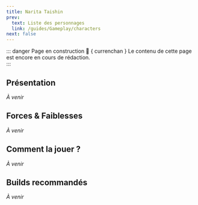 ```yaml
---
title: Narita Taishin
prev:
  text: Liste des personnages
  link: /guides/Gameplay/characters
next: false
---
```

<UmaBreadcrumb slug="naritataishin" />
<UmaDetails slug="naritataishin" />

::: danger Page en construction 🚧 { currenchan }
Le contenu de cette page est encore en cours de rédaction.  
:::

## Présentation
*À venir*

## Forces & Faiblesses
*À venir*

## Comment la jouer ?
*À venir*

## Builds recommandés
*À venir*
